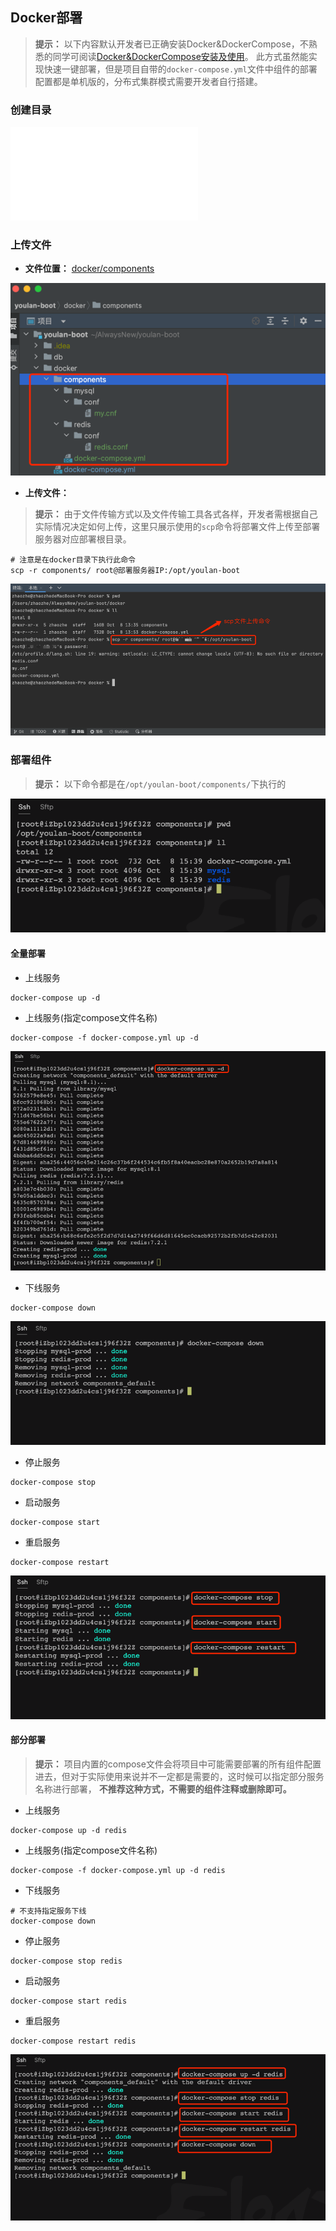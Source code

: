 ## Docker部署

> **提示：** 以下内容默认开发者已正确安装Docker&DockerCompose，不熟悉的同学可阅读[Docker&DockerCompose安装及使用](/docs/home/project-deploy-question.md?id=Docker&DockerCompose安装及使用)。
> 此方式虽然能实现快速一键部署，但是项目自带的`docker-compose.yml`文件中组件的部署配置都是单机版的，分布式集群模式需要开发者自行搭建。

### 创建目录
![create-home](project-deploy-create-home.md ":include")

### 上传文件

* **文件位置：** [docker/components]()

<img src="assets/img/home/docker-deploy-cmpt-file.png">

* **上传文件：**

> **提示：** 由于文件传输方式以及文件传输工具各式各样，开发者需根据自己实际情况决定如何上传，这里只展示使用的`scp`命令将部署文件上传至部署服务器对应部署根目录。

```shell
# 注意是在docker目录下执行此命令
scp -r components/ root@部署服务器IP:/opt/youlan-boot

```

<img src="assets/img/home/docker-deploy-cmpt-upload.png">

### 部署组件

> **提示：** 以下命令都是在`/opt/youlan-boot/components/`下执行的

<img src="assets/img/home/docker-deploy-cmpt-execute.png">

#### 全量部署

* 上线服务

```shell
docker-compose up -d
```

* 上线服务(指定compose文件名称)

```shell
docker-compose -f docker-compose.yml up -d
```

<img src="assets/img/home/docker-deploy-cmpt-up.png">

* 下线服务

```shell
docker-compose down
```

<img src="assets/img/home/docker-deploy-cmpt-down.png">

* 停止服务

```shell
docker-compose stop
```

* 启动服务

```shell
docker-compose start
```

* 重启服务

```shell
docker-compose restart
```

<img src="assets/img/home/docker-deploy-cmpt-start.png">

#### 部分部署

> **提示：** 项目内置的compose文件会将项目中可能需要部署的所有组件配置进去，但对于实际使用来说并不一定都是需要的，这时候可以指定部分服务名称进行部署，
> **不推荐这种方式，不需要的组件注释或删除即可。**

* 上线服务

```shell
docker-compose up -d redis
```

* 上线服务(指定compose文件名称)

```shell
docker-compose -f docker-compose.yml up -d redis
```

* 下线服务

```shell
# 不支持指定服务下线
docker-compose down
```

* 停止服务

```shell
docker-compose stop redis
```

* 启动服务

```shell
docker-compose start redis
```

* 重启服务

```shell
docker-compose restart redis
```

<img src="assets/img/home/docker-deploy-cmpt-sub-start.png">